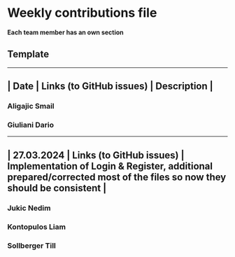 # Weekly contributions file

**Each team member has an own section**

## Template

-------------------------------------------------------
|  Date  |  Links (to GitHub issues)  |  Description  |
-------------------------------------------------------

### Aligajic Smail

### Giuliani Dario
-------------------------------------------------------
|  27.03.2024  |  Links (to GitHub issues)  |  Implementation of Login & Register, additional prepared/corrected most of the files so now they should be consistent  |
-------------------------------------------------------

### Jukic Nedim

### Kontopulos Liam

### Sollberger Till

